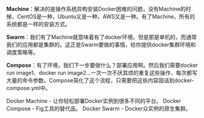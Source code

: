 **Machine**：解决的是操作系统异构安装Docker困难的问题，没有Machine的时候，CentOS是一种，Ubuntu又是一种，AWS又是一种。有了Machine，所有的系统都是一样的安装方式。

**Swarm**：我们有了Machine就意味着有了docker环境，但是那是单机的，而通常我们的应用都是集群的。这正是Swarm要做的事情，给你提供docker集群环境和调度策略等。

**Compose**：有了环境，我们下一步要做什么？部署应用啊。然后我们需要docker run image1、docker run image2...一次一次不厌其烦的重复这些操作，每次都写大量的命令参数。Compose简化了这个流程，只需要把这些内容固话到docker-compose.yml中。



Docker Machine - 让你轻松部署Docker实例到很多不同的平台。
Docker Compose - Fig工具的替代品。
Docker Swarm - Docker众实例的原生集群。
